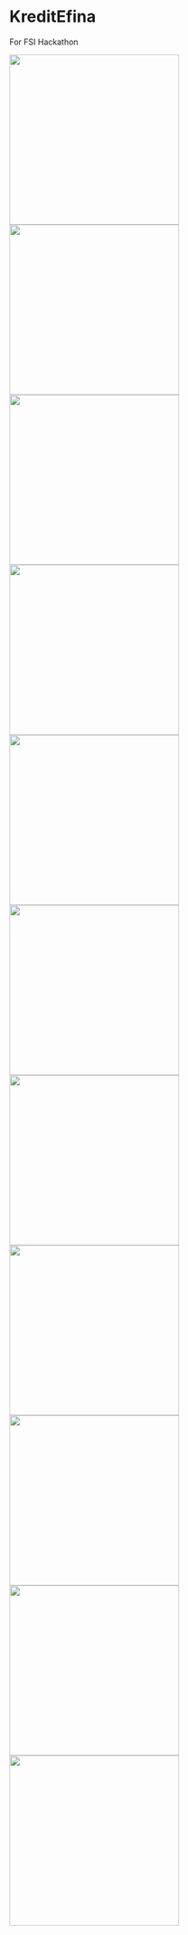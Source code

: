 # KreditEfina
For FSI Hackathon 

<img align='left'  src="https://github.com/1Soyebo/KreditEfina/blob/master/images/addcardview.png" width="300"/>
<img align='left' src="https://github.com/1Soyebo/KreditEfina/blob/master/images/borrowermainpage.png" width="300"/>
<img src="https://github.com/1Soyebo/KreditEfina/blob/master/images/creditscoretest.png" width="300"/>

<img align='left' src="https://github.com/1Soyebo/KreditEfina/blob/master/images/creditscorepage.png" width="300"/>
<img align='left' src="https://github.com/1Soyebo/KreditEfina/blob/master/images/landingpage.png" width="300"/>
<img src="https://github.com/1Soyebo/KreditEfina/blob/master/images/languagepage.png" width="300"/>

<img align='left' src="https://github.com/1Soyebo/KreditEfina/blob/master/images/loangivermain.png" width="300"/>
<img align='left' src="https://github.com/1Soyebo/KreditEfina/blob/master/images/profilepage.png" width="300"/>
<img src="https://github.com/1Soyebo/KreditEfina/blob/master/images/myloanstab.png" width="300"/>

<img align='left' src="https://github.com/1Soyebo/KreditEfina/blob/master/images/requestforloan.png" width="300"/>
<img src="https://github.com/1Soyebo/KreditEfina/blob/master/images/sampleloan.png" width="300"/>




